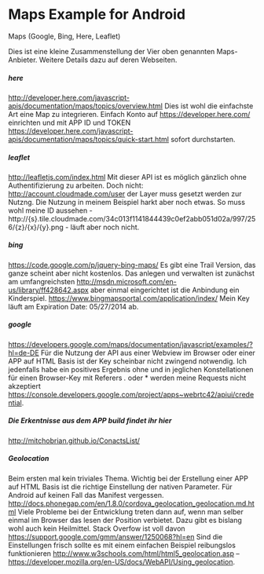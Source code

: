 Maps Example for Android
====

Maps (Google, Bing, Here, Leaflet)

Dies ist eine kleine Zusammenstellung der Vier oben genannten Maps-Anbieter.
Weitere Details dazu auf deren Webseiten.

##### here
http://developer.here.com/javascript-apis/documentation/maps/topics/overview.html
Dies ist wohl die einfachste Art eine Map zu integrieren. Einfach Konto auf https://developer.here.com/ einrichten und mit APP ID und TOKEN https://developer.here.com/javascript-apis/documentation/maps/topics/quick-start.html sofort durchstarten. 
##### leaflet
http://leafletjs.com/index.html
Mit dieser API ist es möglich gänzlich ohne Authentifizierung zu arbeiten. Doch nicht: http://account.cloudmade.com/user der Layer muss gesetzt werden zur Nutzng. Die Nutzung in meinem Beispiel harkt aber noch etwas. So muss wohl meine ID aussehen - http://{s}.tile.cloudmade.com/34c013f1141844439c0ef2abb051d02a/997/256/{z}/{x}/{y}.png - läuft aber noch nicht.
##### bing
https://code.google.com/p/jquery-bing-maps/
Es gibt eine Trail Version, das ganze scheint aber nicht kostenlos. Das anlegen und verwalten ist zunächst am umfangreichsten http://msdn.microsoft.com/en-us/library/ff428642.aspx aber einmal eingerichtet ist die Anbindung ein Kinderspiel. https://www.bingmapsportal.com/application/index/ Mein Key läuft am Expiration Date: 05/27/2014 ab.
##### google
https://developers.google.com/maps/documentation/javascript/examples/?hl=de-DE
Für die Nutzung der API aus einer Webview im Browser oder einer APP auf HTML Basis ist der Key scheinbar nicht zwingend notwendig. Ich jedenfalls habe ein positives Ergebnis ohne und in jeglichen Konstellationen für einen Browser-Key mit Referers *.* oder * werden meine Requests nicht akzeptiert https://console.developers.google.com/project/apps~webrtc42/apiui/credential.
##### Die Erkentnisse aus dem APP build findet ihr hier
http://mitchobrian.github.io/ConactsList/
##### Geolocation
Beim ersten mal kein triviales Thema. Wichtig bei der Erstellung einer APP auf HTML Basis ist die richtige Einstellung der nativen Parameter. Für Android auf keinen Fall das Manifest vergessen.
http://docs.phonegap.com/en/1.8.0/cordova_geolocation_geolocation.md.html
Viele Probleme bei der Entwicklung treten dann auf, wenn man selber einmal im Browser das lesen der Position verbietet. Dazu gibt es bislang wohl auch kein Heilmittel. Stack Overfow ist voll davon https://support.google.com/gmm/answer/1250068?hl=en Sind die Einstellungen frisch sollte es mit einem einfachen Beispiel reibungslos funktionieren http://www.w3schools.com/html/html5_geolocation.asp – https://developer.mozilla.org/en-US/docs/WebAPI/Using_geolocation.